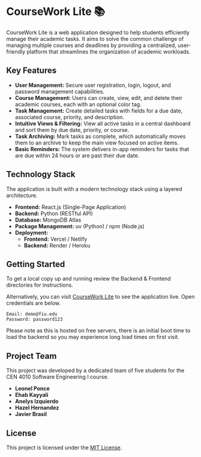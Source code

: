 # CourseWork Lite 📚

CourseWork Lite is a web application designed to help students efficiently manage their academic tasks. It aims to solve the common challenge of managing multiple courses and deadlines by providing a centralized, user-friendly platform that streamlines the organization of academic workloads.

## Key Features

  * **User Management:** Secure user registration, login, logout, and password management capabilities.
  * **Course Management:** Users can create, view, edit, and delete their academic courses, each with an optional color tag.
  * **Task Management:** Create detailed tasks with fields for a due date, associated course, priority, and description.
  * **Intuitive Views & Filtering:** View all active tasks in a central dashboard and sort them by due date, priority, or course.
  * **Task Archiving:** Mark tasks as complete, which automatically moves them to an archive to keep the main view focused on active items.
  * **Basic Reminders:** The system delivers in-app reminders for tasks that are due within 24 hours or are past their due date.

## Technology Stack

The application is built with a modern technology stack using a layered architecture.

  * **Frontend:** React.js (Single-Page Application)
  * **Backend:** Python (RESTful API)
  * **Database:** MongoDB Atlas
  * **Package Management:** uv (Python) / npm (Node.js)
  * **Deployment:**
      * **Frontend:** Vercel / Netlify
      * **Backend:** Render / Heroku

## Getting Started

To get a local copy up and running review the Backend & Frontend directories for instructions.

Alternatively, you can visit [CourseWork Lite](https://courseworklite.netlify.app) to see the application live.
Open credentials are below.
```
Email: demo@fiu.edu
Password: password123
```
Please note as this is hosted on free servers, there is an initial boot time to load the backend so you may experience long load times on first visit.

## Project Team

This project was developed by a dedicated team of five students for the CEN 4010 Software Engineering I course.

  * **Leonel Ponce** 
  * **Ehab Kayyali**
  * **Anelys Izquierdo** 
  * **Hazel Hernandez**
  * **Javier Brasil**

## License

This project is licensed under the [MIT License](LICENSE).
